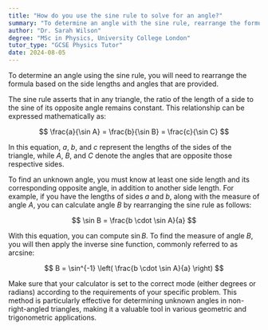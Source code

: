 ```yaml
---
title: "How do you use the sine rule to solve for an angle?"
summary: "To determine an angle with the sine rule, rearrange the formula and use the given sides and angles for calculations."
author: "Dr. Sarah Wilson"
degree: "MSc in Physics, University College London"
tutor_type: "GCSE Physics Tutor"
date: 2024-08-05
---
```


To determine an angle using the sine rule, you will need to rearrange the formula based on the side lengths and angles that are provided.

The sine rule asserts that in any triangle, the ratio of the length of a side to the sine of its opposite angle remains constant. This relationship can be expressed mathematically as:

$$
\frac{a}{\sin A} = \frac{b}{\sin B} = \frac{c}{\sin C}
$$

In this equation, $a$, $b$, and $c$ represent the lengths of the sides of the triangle, while $A$, $B$, and $C$ denote the angles that are opposite those respective sides.

To find an unknown angle, you must know at least one side length and its corresponding opposite angle, in addition to another side length. For example, if you have the lengths of sides $a$ and $b$, along with the measure of angle $A$, you can calculate angle $B$ by rearranging the sine rule as follows:

$$
\sin B = \frac{b \cdot \sin A}{a}
$$

With this equation, you can compute $\sin B$. To find the measure of angle $B$, you will then apply the inverse sine function, commonly referred to as arcsine:

$$
B = \sin^{-1} \left( \frac{b \cdot \sin A}{a} \right)
$$

Make sure that your calculator is set to the correct mode (either degrees or radians) according to the requirements of your specific problem. This method is particularly effective for determining unknown angles in non-right-angled triangles, making it a valuable tool in various geometric and trigonometric applications.
    